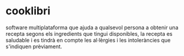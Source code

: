 # cooklibri
 software multiplataforma que ajuda a qualsevol persona a obtenir una recepta segons els ingredients que tingui disponibles, la recepta es saludable i es tindrà en compte les al·lèrgies i les intoleràncies que s'indiquen prèviament.
